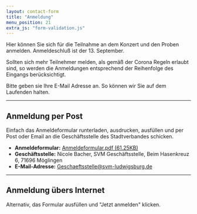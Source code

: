 ```yaml
---
layout: contact-form
title: "Anmeldung"
menu_position: 21
extra_js: "form-validation.js"
---
```

Hier können Sie sich für die Teilnahme an dem Konzert und den Proben anmelden. Anmeldeschluß ist der 
13.&nbsp;September.

Sollten sich mehr Teilnehmer melden, als gemäß der Corona Regeln erlaubt sind, 
so werden die Anmeldungen entsprechend der Reihenfolge des Eingangs berücksichtigt.

Bitte geben sie Ihre E-Mail Adresse an. So können wir Sie auf dem Laufenden halten.

---
## Anmeldung per Post
Einfach das Anmeldeformular runterladen, ausdrucken, ausfüllen 
und per Post oder Email an die Geschäftsstelle 
des Stadtverbandes schicken.

- __Anmeldeformular:__ [Anmeldeformular.pdf (61.25KB)](assets/doc/Anmeldeformular.pdf)
- __Geschäftsstelle:__ Nicole Bacher, SVM Geschäftsstelle, Beim Hasenkreuz 6, 71696 Möglingen  
- __E-Mail-Adresse:__ <a href="mailto:Geschaeftsstelle@svm-ludwigsburg.de"> Geschaeftsstelle@svm-ludwigsburg.de</a>

---
## Anmeldung übers Internet
Alternativ, das Formular ausfüllen und "Jetzt anmelden" klicken.

